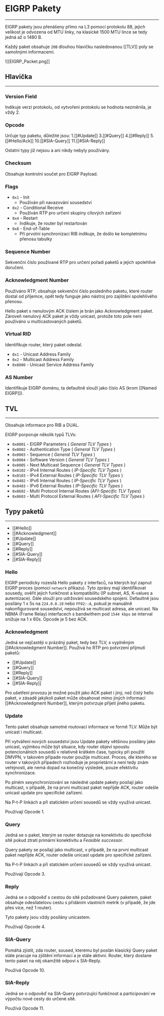 # EIGRP Pakety
---

EIGRP pakety jsou přenášeny přímo na L3 pomocí protokolu 88, jejich velikost je odvozena od MTU linky, na klasické 1500 MTU lince se tedy jedná až o 1480 B.

Každý paket obsahuje `20B` dlouhou hlavičku nasledovanou [[TLV]] poly se samotnými informacemi.

![[EIGRP_Packet.png]]

## Hlavička
---
### Version Field

Indikuje verzi protokolu, od vytvoření protokolu se hodnota nezměnila, je vždy 2.

### Opcode

Určuje typ paketu, důležité jsou:
1.[[#Update]]
3.[[#Query]]
4.[[#Reply]]
5.[[#Hello/Ack]]
10.[[#SIA-Query]]
11.[[#SIA-Reply]]

Ostatní typy již nejsou a ani nikdy nebyly používány.

### Checksum

Obsahuje kontrolní součet pro EIGRP Payload.

### Flags

- `0x1` - Init
	- Používán při navazování sousedství
- `0x2` - Conditional Receive
	- Používán RTP pro určení skupiny cílových zařízení
- `0x4` - Restart
	- Indikuje, že router byl restartován
- `0x8` - End-of-Table
	- Při prvotní synchronizaci RIB indikuje, že došlo ke kompletnímu přenosu tabulky

### Sequence Number

Sekvenční číslo používané RTP pro určení pořadí paketů a jejich spolehlivé doručení.

### Acknowledgment Number

Používáno RTP, obsahuje sekvenční číslo posledního paketu, které router dostal od příjemce, opět tedy funguje jako nástroj pro zajištění spolehlivého přenosu.

Hello paket s nenulovým ACK číslem je brán jako Acknowledgment paket.
Zároveň nenulový ACK paket je vždy unicast, protože toto pole není používáno u multicastovaných paketů.

### Virtual RID

Identifikuje router, který paket odeslal.

- `0x1` - Unicast Address Family
- `0x2` - Multicast Address Family
- `0x8000` - Unicast Service Address Family

### AS Number

Identifikuje EIGRP doménu, ta defaultně slouží jako číslo AS (krom [[Named EIGRP]]).

## TVL
---

Obsahuje informace pro RIB a DUAL.

EIGRP porporuje několik typů TLVs:

- `0x0001` - EIGRP Parameters ( *General TLV Types* )
- `0x0002` - Authentication Type ( *General TLV Types* )
- `0x0003` - Sequence ( *General TLV Types* )
- `0x0004` - Software Version ( *General TLV Types* )
- `0x0005` - Next Multicast Sequence ( *General TLV Types* )
- `0x0102` - IPv4 Internal Routes ( *IP-Specific TLV Types* )
- `0x0103` - IPv4 External Routes ( *IP-Specific TLV Types* )
- `0x0402` - IPv6 Internal Routes ( *IP-Specific TLV Types* )
- `0x0403` - IPv6 External Routes ( *IP-Specific TLV Types* )
- `0x0602` - Multi Protocol Internal Routes (*AFI-Specific TLV Types*)
- `0x0603` - Multi Protocol External Routes ( *AFI-Specific TLV Types* )

## Typy paketů
---
- [[#Hello]]
- [[#Acknowledgment]]
- [[#Update]]
- [[#Query]]
- [[#Reply]]
- [[#SIA-Query]]
- [[#SIA-Reply]]

### Hello

EIGRP periodicky rozesílá Hello pakety z interfaců, na kterých byl zapnut EIGRP proces (pomocí `network` příkazu).
Tyto zprávy mají identifikovat sousedy, ověřit jejich funkčnost a kompatibilitu (IP subnet, AS, K-values a autentizace). Dále slouží pro udržování sousedského spojení.
Defaultně jsou posílány 1 x 5s na `224.0.0.10` nebo `FF02::A`, pokud je manuálně nakonfigurované sousedství, nepoužívá se multicast adresa, ale unicast.
Na NBMA (Frame Relay) interfacech s bandwithem pod `1544 kbps` se interval snižuje na 1 x 60s.
Opcode je 5 bez ACK.

### Acknowledgment

Jedná se nejčastěji o prázdný paket, tedy bez TLV, s vyplněným [[#Acknowledgment Number]].
Používá ho RTP pro potvrzení přijmutí paketů:
- [[#Update]]
- [[#Query]]
- [[#Reply]]
- [[#SIA-Query]]
- [[#SIA-Reply]]

Pro ušetření provozu je možné použit jako ACK paket i jiný, než čistý hello paket, v zásadě jakýkoli paket může obsahovat mimo jiných informací [[#Acknowledgment Number]], kterým potvrzuje přijetí jiného paketu.

### Update

Tento paket obsahuje samotné routovací informace ve formě TLV.
Může být unicast i multicast.

Při vytváření nových sousedství jsou Update pakety většinou posílány jako unicast, vyjímkou může být situace, kdy router objeví spoustu potencionálních sousedů v relativně krátkém čase, typicky při použití DMVPN, v takovém případe router použije multicast.
Proces, dle kterého se router v takových případech rozhoduje je proprietární a není tedy znám veřejnosti, ale nemá dopad na konečný výsledek, pouze efektivitu synchronizace.

Po plném sesynchronizování se následné update pakety posílají jako multicast, v případě, že na první multicast paket nepříjde ACK, router odešle unicast update pro specifické zařízení.

Na P-t-P linkách a při statickém určení sousedů se vždy využívá unicast.

Používají Opcode 1.

### Query

Jedná se o paket, kterým se router dotazuje na konektivitu do specifické sítě pokud ztratí primární konektivitu a *Feasible successor*.

 Query pakety se posílají jako multicast, v případě, že na první multicast paket nepříjde ACK, router odešle unicast update pro specifické zařízení.

Na P-t-P linkách a při statickém určení sousedů se vždy využívá unicast.

Používají Opcode 3.

### Reply

Jedná se o odpověď s cestou do sítě požadované Query paketem, paket obsahuje odesílatelovu cestu s přidáním vlastních metrik (v případě, že jde přes více, než 1 router).

Tyto pakety jsou vždy posílány unicastem.

Používají Opcode 4.

### SIA-Query

Pomáhá zjistit, zda router, soused, kterému byl poslán klasický Query paket stále pracuje na zjištění informací a je stále aktivní.
Router, který dostane tento paket na něj okamžitě odpoví s SIA-Reply.

Používá Opcode 10.

### SIA-Reply

Jedná se o odpověď na SIA-Query potvrzující funkčnost a participování ve výpočtu nové cesty do určené sítě.

Používá Opcode 11.
